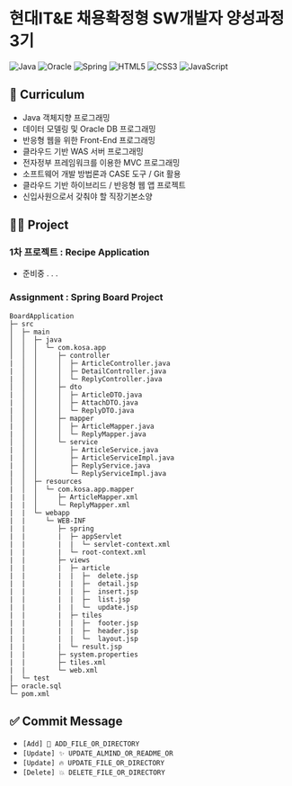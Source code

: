 # 현대IT&E 채용확정형 SW개발자 양성과정 3기

![Java](https://img.shields.io/badge/java-%23ED8B00.svg?style=for-the-badge&logo=java&logoColor=white)
![Oracle](https://img.shields.io/badge/Oracle-F80000?style=for-the-badge&logo=oracle&logoColor=white)
![Spring](https://img.shields.io/badge/spring-%236DB33F.svg?style=for-the-badge&logo=spring&logoColor=white)
![HTML5](https://img.shields.io/badge/html5-%23E34F26.svg?style=for-the-badge&logo=html5&logoColor=white)
![CSS3](https://img.shields.io/badge/css3-%231572B6.svg?style=for-the-badge&logo=css3&logoColor=white)
![JavaScript](https://img.shields.io/badge/javascript-%23323330.svg?style=for-the-badge&logo=javascript&logoColor=%23F7DF1E)

## 📖 Curriculum
- Java 객체지향 프로그래밍
- 데이터 모델링 및 Oracle DB 프로그래밍
- 반응형 웹을 위한 Front-End 프로그래밍
- 클라우드 기반 WAS 서버 프로그래밍
- 전자정부 프레임워크를 이용한 MVC 프로그래밍
- 소프트웨어 개발 방법론과 CASE 도구 / Git 활용
- 클라우드 기반 하이브리드 / 반응형 웹 앱 프로젝트
- 신입사원으로서 갖춰야 할 직장기본소양

## 👨‍💻 Project
### 1차 프로젝트 : Recipe Application
- 준비중 . . .

### Assignment : Spring Board Project
```
BoardApplication
├─ src
│  ├─ main
│  │  ├─ java
│  │  │  └─ com.kosa.app
│  │  │     ├─ controller
|  │  │     │  ├─ ArticleController.java
|  │  │     │  ├─ DetailController.java
|  │  │     │  └─ ReplyController.java
│  │  │     ├─ dto
|  │  │     │  ├─ ArticleDTO.java
|  │  │     │  ├─ AttachDTO.java
|  │  │     │  └─ ReplyDTO.java
│  │  │     ├─ mapper
|  │  │     │  ├─ ArticleMapper.java
|  │  │     │  └─ ReplyMapper.java
│  │  │     └─ service
|  │  │        ├─ ArticleService.java
|  │  │        ├─ ArticleServiceImpl.java
|  │  │        ├─ ReplyService.java
|  │  │        └─ ReplyServiceImpl.java
│  │  ├─ resources
|  │  │  └─ com.kosa.app.mapper
|  |  │     ├─ ArticleMapper.xml
|  |  │     └─ ReplyMapper.xml
|  |  └─ webapp
|  |     └─ WEB-INF
|  |        ├─ spring
|  |        |  ├─ appServlet
|  |        |  |  └─ servlet-context.xml
|  |        |  └─ root-context.xml
|  |        ├─ views
|  |        |  ├─ article
|  |        |  |  ├─  delete.jsp
|  |        |  |  ├─  detail.jsp
|  |        |  |  ├─  insert.jsp
|  |        |  |  ├─  list.jsp
|  |        |  |  └─  update.jsp
|  |        |  ├─ tiles
|  |        |  |  ├─  footer.jsp
|  |        |  |  ├─  header.jsp
|  |        |  |  └─  layout.jsp
|  |        |  └─ result.jsp
|  |        ├─ system.properties
|  |        ├─ tiles.xml
|  |        └─ web.xml
|  └─ test
├─ oracle.sql
└─ pom.xml
```

## ✅ Commit Message
- `[Add] 🌟 ADD_FILE_OR_DIRECTORY`
- `[Update] ✨ UPDATE_ALMIND_OR_README_OR`
- `[Update] 🔥 UPDATE_FILE_OR_DIRECTORY`
- `[Delete] 💥 DELETE_FILE_OR_DIRECTORY`